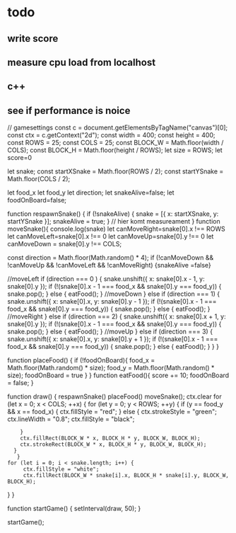 # todo

## write score

## measure cpu load from localhost

## c++

## see if performance is noice



// gamesettings
const c = document.getElementsByTagName("canvas")[0];
const ctx = c.getContext("2d");
const width = 400;
const height = 400;
const ROWS = 25;
const COLS = 25;
const BLOCK_W = Math.floor(width / COLS);
const BLOCK_H = Math.floor(height / ROWS);
let size = ROWS;
let score=0

let snake;
const startXSnake = Math.floor(ROWS / 2);
const startYSnake = Math.floor(COLS / 2);

let food_x
let food_y
let direction;
let snakeAlive=false;
let foodOnBoard=false;

function respawnSnake() {
  if (!snakeAlive) {
    snake = [{ x: startXSnake, y: startYSnake }];
    snakeAlive = true;
  }
  // hier komt measureament
}
function moveSnake(){
  console.log(snake)
  let canMoveRight=snake[0].x !== ROWS
  let canMoveLeft=snake[0].x !== 0
  let canMoveUp=snake[0].y !== 0
  let canMoveDown = snake[0].y !== COLS;

  const direction = Math.floor(Math.random() * 4);
  if  (!canMoveDown && !canMoveUp && !canMoveLeft && !canMoveRight)
  {snakeAlive =false}

//moveLeft
    if (direction === 0 ) {
      snake.unshift({ x: snake[0].x - 1, y: snake[0].y });
      if (!(snake[0].x - 1 === food_x && snake[0].y === food_y)) {
        snake.pop();
      } else {
        eatFood();
      }
      //moveDown
    } else if (direction === 1) {
      snake.unshift({ x: snake[0].x, y: snake[0].y - 1 });
      if (!(snake[0].x - 1 === food_x && snake[0].y === food_y)) {
        snake.pop();
      } else {
        eatFood();
      }
      //moveRight
    } else if (direction === 2) {
      snake.unshift({ x: snake[0].x + 1, y: snake[0].y });
      if (!(snake[0].x - 1 === food_x && snake[0].y === food_y)) {
        snake.pop();
      } else {
        eatFood();
      }
      //moveUp
    } else if (direction === 3) {
      snake.unshift({ x: snake[0].x, y: snake[0].y + 1 });
      if (!(snake[0].x - 1 === food_x && snake[0].y === food_y)) {
        snake.pop();
      } else {
        eatFood();
      }
    }
  } 
  


function placeFood() {
  if (!foodOnBoard){
    food_x = Math.floor(Math.random() * size);
    food_y = Math.floor(Math.random() * size);
    foodOnBoard = true 
  }
}
function eatFood(){
  score += 10;
  foodOnBoard = false;
}

function draw() {
  respawnSnake()
  placeFood()
  moveSnake();
  ctx.clear
    for (let x = 0; x < COLS; ++x) {
      for (let y = 0; y < ROWS; ++y) {
        if (y == food_y && x == food_x) {
          ctx.fillStyle = "red";
        }
         else {
          ctx.strokeStyle = "green";
          ctx.lineWidth = "0.8";
          ctx.fillStyle = "black";
          
        }
        ctx.fillRect(BLOCK_W * x, BLOCK_H * y, BLOCK_W, BLOCK_H);
        ctx.strokeRect(BLOCK_W * x, BLOCK_H * y, BLOCK_W, BLOCK_H);
      }
       }
    for (let i = 0; i < snake.length; i++) {
         ctx.fillStyle = "white";
         ctx.fillRect(BLOCK_W * snake[i].x, BLOCK_H * snake[i].y, BLOCK_W, BLOCK_H);
}
}

function startGame() {
    setInterval(draw, 50);
  }

startGame();
